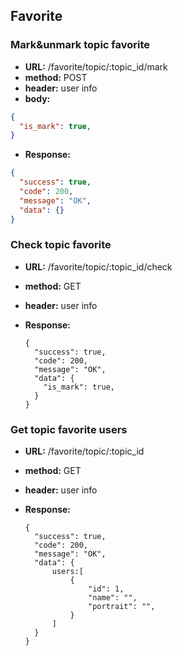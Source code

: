 

## Favorite



### Mark&unmark topic favorite

* **URL:** /favorite/topic/:topic_id/mark
* **method:** POST
* **header:** user info
* **body:**

```json
{
  "is_mark": true,
}
```

* **Response:**

```json
{
  "success": true,
  "code": 200,
  "message": "OK",
  "data": {}
}
```



### Check topic favorite

- **URL:** /favorite/topic/:topic_id/check

- **method:** GET

- **header:** user info

- **Response:**

  ```
  {
    "success": true,
    "code": 200,
    "message": "OK",
    "data": {
      "is_mark": true,
    }
  }
  ```



### Get topic favorite users

- **URL:** /favorite/topic/:topic_id

- **method:** GET

- **header:** user info

- **Response:**

  ```
  {
    "success": true,
    "code": 200,
    "message": "OK",
    "data": {
    	users:[
    		{
    			"id": 1,
    			"name": "",
    			"portrait": "",
    		}
    	]
    }
  }
  ```

